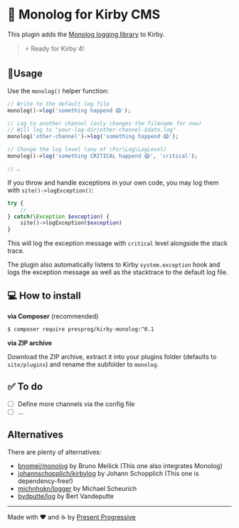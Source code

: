 # 📜 Monolog for Kirby CMS

This plugin adds the [Monolog logging library](https://github.com/Seldaek/monolog) to Kirby.

> ⚡ Ready for Kirby 4!

## 🤟Usage

Use the `monolog()` helper function:

```php
// Write to the default log file
monolog()->log('something happend 😱');

// Log to another channel (only changes the filename for now)
// Will log to "your-log-dir/other-channel-$date.log"
monolog('other-channel')->log('something happend 😱');

// Change the log level (any of \Psr\Log\LogLevel)
monolog()->log('something CRITICAL happend 😱', 'critical');

// …
```

If you throw and handle exceptions in your own code, you may log them with `site()->logException()`:

```php
try {
    // ..
} catch(\Exception $exception) {
    site()->logException($exception)
}
```

This will log the exception message with `critical` level alongside the stack trace.

The plugin also automatically listens to Kirby `system.exception` hook and logs the exception message as well as the stacktrace to the default log file.

## 💻 How to install

**via Composer** (recommended)

```bash
$ composer require presprog/kirby-monolog:^0.1
```

**via ZIP archive**

Download the ZIP archive, extract it into your plugins folder (defaults to `site/plugins`) and rename the subfolder to `monolog`.

## ✅ To do
* [ ] Define more channels via the config file
* [ ] …

## Alternatives

There are plenty of alternatives:
* [bnomei/monolog](https://getkirby.com/plugins/bnomei/monolog) by Bruno Meilick (This one also integrates Monolog)
* [johannschopplich/kirbylog](https://getkirby.com/plugins/johannschopplich/kirbylog) by Johann Schopplich (This one is dependency-free!)
* [michnhokn/logger](https://getkirby.com/plugins/michnhokn/logger) by Michael Scheurich
* [bvdputte/log](https://getkirby.com/plugins/bvdputte/log) by Bert Vandeputte

----

Made with ♥️ and ☕ by [Present Progressive](https://www.presentprogressive.de)
